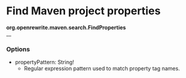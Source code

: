 # Find Maven project properties

**org.openrewrite.maven.search.FindProperties**  
__

### Options

* propertyPattern: String!
	* Regular expression pattern used to match property tag names.


